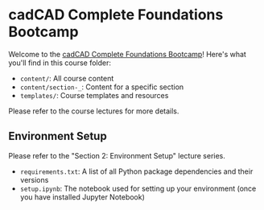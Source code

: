 # cadCAD Complete Foundations Bootcamp

Welcome to the [cadCAD Complete Foundations Bootcamp](https://www.cadcad.education/course/bootcamp)! Here's what you'll find in this course folder:

* `content/`: All course content
* `content/section-_`: Content for a specific section
* `templates/`: Course templates and resources

Please refer to the course lectures for more details.

## Environment Setup

Please refer to the "Section 2: Environment Setup" lecture series.

* `requirements.txt`: A list of all Python package dependencies and their versions
* `setup.ipynb`: The notebook used for setting up your environment (once you have installed Jupyter Notebook)
